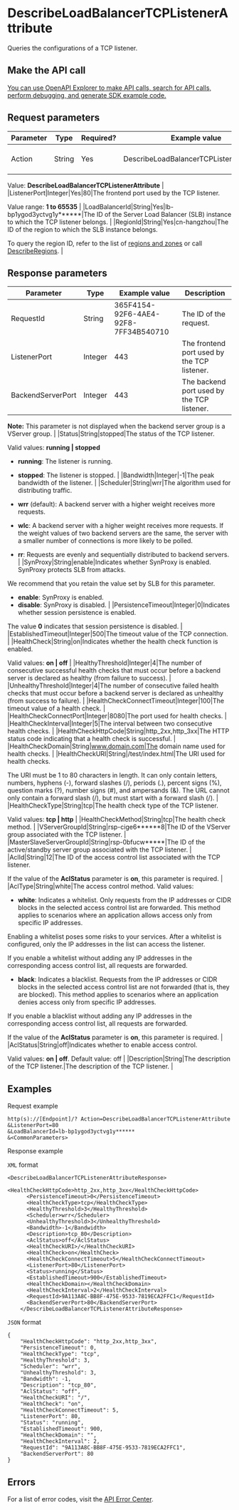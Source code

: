 # DescribeLoadBalancerTCPListenerAttribute

Queries the configurations of a TCP listener.

## Make the API call

[You can use OpenAPI Explorer to make API calls, search for API calls, perform debugging, and generate SDK example code.](https://api.aliyun.com/#product=Slb&api=DescribeLoadBalancerTCPListenerAttribute&type=RPC&version=2014-05-15)

## Request parameters

|Parameter|Type|Required?|Example value|Description|
|---------|----|---------|-------------|-----------|
|Action|String|Yes|DescribeLoadBalancerTCPListenerAttribute|The name of this action.

 Value: **DescribeLoadBalancerTCPListenerAttribute** |
|ListenerPort|Integer|Yes|80|The frontend port used by the TCP listener.

 Value range: **1 to 65535** |
|LoadBalancerId|String|Yes|lb-bp1ygod3yctvg1y\*\*\*\*\*\*|The ID of the Server Load Balancer \(SLB\) instance to which the TCP listener belongs. |
|RegionId|String|Yes|cn-hangzhou|The ID of the region to which the SLB instance belongs.

 To query the region ID, refer to the list of [regions and zones](~~40654~~) or call [DescribeRegions](~~25609~~). |

## Response parameters

|Parameter|Type|Example value|Description|
|---------|----|-------------|-----------|
|RequestId|String|365F4154-92F6-4AE4-92F8-7FF34B540710|The ID of the request. |
|ListenerPort|Integer|443|The frontend port used by the TCP listener. |
|BackendServerPort|Integer|443|The backend port used by the TCP listener.

 **Note:** This parameter is not displayed when the backend server group is a VServer group. |
|Status|String|stopped|The status of the TCP listener.

 Valid values: **running \| stopped**

 -   **running**: The listener is running.
-   **stopped**: The listener is stopped. |
|Bandwidth|Integer|-1|The peak bandwidth of the listener. |
|Scheduler|String|wrr|The algorithm used for distributing traffic.

 -   **wrr** \(default\): A backend server with a higher weight receives more requests.
-   **wlc**: A backend server with a higher weight receives more requests. If the weight values of two backend servers are the same, the server with a smaller number of connections is more likely to be polled.
-   **rr**: Requests are evenly and sequentially distributed to backend servers. |
|SynProxy|String|enable|Indicates whether SynProxy is enabled. SynProxy protects SLB from attacks.

 We recommend that you retain the value set by SLB for this parameter.

 -   **enable**: SynProxy is enabled.
-   **disable**: SynProxy is disabled. |
|PersistenceTimeout|Integer|0|Indicates whether session persistence is enabled.

 The value **0** indicates that session persistence is disabled. |
|EstablishedTimeout|Integer|500|The timeout value of the TCP connection. |
|HealthCheck|String|on|Indicates whether the health check function is enabled.

 Valid values: **on \| off** |
|HealthyThreshold|Integer|4|The number of consecutive successful health checks that must occur before a backend server is declared as healthy \(from failure to success\). |
|UnhealthyThreshold|Integer|4|The number of consecutive failed health checks that must occur before a backend server is declared as unhealthy \(from success to failure\). |
|HealthCheckConnectTimeout|Integer|100|The timeout value of a health check. |
|HealthCheckConnectPort|Integer|8080|The port used for health checks. |
|HealthCheckInterval|Integer|5|The interval between two consecutive health checks. |
|HealthCheckHttpCode|String|http\_2xx,http\_3xx|The HTTP status code indicating that a health check is successful. |
|HealthCheckDomain|String|www.domain.com|The domain name used for health checks. |
|HealthCheckURI|String|/test/index.html|The URI used for health checks.

 The URI must be 1 to 80 characters in length. It can only contain letters, numbers, hyphens \(-\), forward slashes \(/\), periods \(.\), percent signs \(%\), question marks \(?\), number signs \(\#\), and ampersands \(&\). The URL cannot only contain a forward slash \(/\), but must start with a forward slash \(/\). |
|HealthCheckType|String|tcp|The health check type of the TCP listener.

 Valid values: **tcp \| http** |
|HealthCheckMethod|String|tcp|The health check method. |
|VServerGroupId|String|rsp-cige6\*\*\*\*\*\*8|The ID of the VServer group associated with the TCP listener. |
|MasterSlaveServerGroupId|String|rsp-0bfucw\*\*\*\*\*|The ID of the active/standby server group associated with the TCP listener. |
|AclId|String|12|The ID of the access control list associated with the TCP listener.

 If the value of the **AclStatus** parameter is **on**, this parameter is required. |
|AclType|String|white|The access control method. Valid values:

 -   **white**: Indicates a whitelist. Only requests from the IP addresses or CIDR blocks in the selected access control list are forwarded. This method applies to scenarios where an application allows access only from specific IP addresses.

Enabling a whitelist poses some risks to your services. After a whitelist is configured, only the IP addresses in the list can access the listener.

If you enable a whitelist without adding any IP addresses in the corresponding access control list, all requests are forwarded.

-   **black**: Indicates a blacklist. Requests from the IP addresses or CIDR blocks in the selected access control list are not forwarded \(that is, they are blocked\). This method applies to scenarios where an application denies access only from specific IP addresses.

If you enable a blacklist without adding any IP addresses in the corresponding access control list, all requests are forwarded.


 If the value of the **AclStatus** parameter is **on**, this parameter is required. |
|AclStatus|String|off|Indicates whether to enable access control.

 Valid values: **on \| off**. Default value: off |
|Description|String|The description of the TCP listener.|The description of the TCP listener. |

## Examples

Request example

```
http(s)://[Endpoint]/? Action=DescribeLoadBalancerTCPListenerAttribute
&ListenerPort=80
&LoadBalancerId=lb-bp1ygod3yctvg1y******
&<CommonParameters>
```

Response example

`XML` format

```
<DescribeLoadBalancerTCPListenerAttributeResponse>
			  <HealthCheckHttpCode>http_2xx,http_3xx</HealthCheckHttpCode>
	  <PersistenceTimeout>0</PersistenceTimeout>
	  <HealthCheckType>tcp</HealthCheckType>
	  <HealthyThreshold>3</HealthyThreshold>
	  <Scheduler>wrr</Scheduler>
	  <UnhealthyThreshold>3</UnhealthyThreshold>
	  <Bandwidth>-1</Bandwidth>
	  <Description>tcp_80</Description>
	  <AclStatus>off</AclStatus>
	  <HealthCheckURI>/</HealthCheckURI>
	  <HealthCheck>on</HealthCheck>
	  <HealthCheckConnectTimeout>5</HealthCheckConnectTimeout>
	  <ListenerPort>80</ListenerPort>
	  <Status>running</Status>
	  <EstablishedTimeout>900</EstablishedTimeout>
	  <HealthCheckDomain></HealthCheckDomain>
	  <HealthCheckInterval>2</HealthCheckInterval>
	  <RequestId>9A113A8C-BB8F-475E-9533-7819ECA2FFC1</RequestId>
	  <BackendServerPort>80</BackendServerPort>
    </DescribeLoadBalancerTCPListenerAttributeResponse>
```

`JSON` format

```
{
    "HealthCheckHttpCode": "http_2xx,http_3xx", 
    "PersistenceTimeout": 0, 
    "HealthCheckType": "tcp", 
    "HealthyThreshold": 3, 
    "Scheduler": "wrr", 
    "UnhealthyThreshold": 3, 
    "Bandwidth": -1, 
    "Description": "tcp_80", 
    "AclStatus": "off", 
    "HealthCheckURI": "/", 
    "HealthCheck": "on", 
    "HealthCheckConnectTimeout": 5, 
    "ListenerPort": 80, 
    "Status": "running", 
    "EstablishedTimeout": 900, 
    "HealthCheckDomain": "", 
    "HealthCheckInterval": 2, 
    "RequestId": "9A113A8C-BB8F-475E-9533-7819ECA2FFC1", 
    "BackendServerPort": 80
}
```

## Errors

For a list of error codes, visit the [API Error Center](https://error-center.alibabacloud.com/status/product/Slb).

